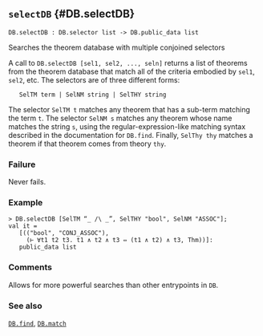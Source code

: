 ## `selectDB` {#DB.selectDB}


```
DB.selectDB : DB.selector list -> DB.public_data list
```



Searches the theorem database with multiple conjoined selectors


A call to `DB.selectDB [sel1, sel2, ..., seln]` returns a list of
theorems from the theorem database that match all of the criteria
embodied by `sel1`, `sel2`, etc. The selectors are of three different
forms:
    
       SelTM term | SelNM string | SelTHY string
    
The selector `SelTM t` matches any theorem that has a sub-term
matching the term `t`. The selector `SelNM s` matches any theorem
whose name matches the string `s`, using the regular-expression-like
matching syntax described in the documentation for `DB.find`. Finally,
`SelThy thy` matches a theorem if that theorem comes from theory
`thy`.

### Failure

Never fails.

### Example

    
    > DB.selectDB [SelTM “_ /\ _”, SelTHY "bool", SelNM "ASSOC"];
    val it =
       [(("bool", "CONJ_ASSOC"),
         (⊢ ∀t1 t2 t3. t1 ∧ t2 ∧ t3 ⇔ (t1 ∧ t2) ∧ t3, Thm))]: 
       public_data list
    

### Comments

Allows for more powerful searches than other entrypoints in `DB`.

### See also

[`DB.find`](#DB.find), [`DB.match`](#DB.match)

